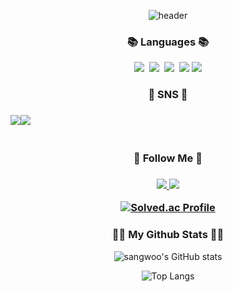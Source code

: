 <div align="center">
  
![header](https://capsule-render.vercel.app/api?type=waving&color=random&height=120&animation=fadeIn&section=footer&text=welcome&desc=sangwoo's%20github%20render&animation=fadeIn&fontAlign=70)<h3 align="center"><b>📚 Languages 📚</b></h3>

<p align="center">
 <img src="https://img.shields.io/badge/Java-007396?style=for-the-badge&logo=Java&logoColor=white"/></a>&nbsp
 <img src="https://img.shields.io/badge/Spring-6DB33F?style=flat-square&logo=Spring&logoColor=white"/></a>&nbsp
 <img src="https://img.shields.io/badge/SpringBoot-6DB33F?style=flat-square&logo=SpringBoot&logoColor=white"/></a>&nbsp 
 <img src="https://img.shields.io/badge/python-3670A0?style=for-the-badge&logo=python&logoColor=ffdd54"/>
 <img src="https://img.shields.io/badge/c%23-%23239120.svg?style=for-the-badge&logo=c-sharp&logoColor=white"/>
<h3 align="center">🌈 SNS 🌈</h3>
<h3 align="center">
<div style="display:flex; flex-direction:row;">
    <a href="https://www.instagram.com/sangwo_98/">
        <img src="https://img.shields.io/badge/Instagram-E4405F?style=for-the-badge&logo=Instagram&logoColor=white"> 
    </a>
    <a href="psw8554@gmail.com">
        <img src="https://img.shields.io/badge/Gmail-EA4335?style=for-the-badge&logo=Gmail&logoColor=white"> 
    </a>
</div><br>

<h3 align="center">📌 Follow Me 📌</h3>
<h3 align="center">
 <a href="https://www.notion.so/LG-aimers-88db52db3cb447bf834de904a022faad">
<img src="https://img.shields.io/badge/Notion-9999FF?style=for-the-badge&logo=Notion&logoColor=white"> <img src="https://img.shields.io/badge/github-181717?style=for-the-badge&logo=github&logoColor=white">
 </a>
 
 [![Solved.ac Profile](http://mazassumnida.wtf/api/v2/generate_badge?boj=pswoo0323)](https://solved.ac/pswoo0323/)

<h3 align="center">👩‍💻 My Github Stats 👩‍💻</h3>
<div align="center">

![sangwoo's GitHub stats](https://github-readme-stats.vercel.app/api?username=pswoo0323&show_icons=true&theme=radical)

![Top Langs](https://github-readme-stats.vercel.app/api/top-langs/?username=pswoo0323&hide_progress=true)
